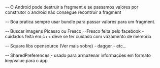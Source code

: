 



-- O Android pode destruir a fragment e se passamos valores por construtor o
android não consegue recontruir a fragment

-- Boa pratica sempre usar bundle para passar valores para um fragment.

-- Buscar imagens Picasso ou Fresco
    --Fresco feita pelo facebook
        - cuidados feita em c++ deve se ter cuidado com vazamento de memoria



-- Square libs opensource (Ver mais sobre)
    - dagger
    - etc...


-- SharedPreferences - usado para armazenar informações em formato key/value para o app